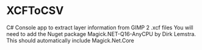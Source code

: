 # XCFToCSV
C# Console app to extract layer information from GIMP 2 .xcf files
You will need to add the Nuget package Magick.NET-Q16-AnyCPU by Dirk Lemstra. This should automatically include Magick.Net.Core

